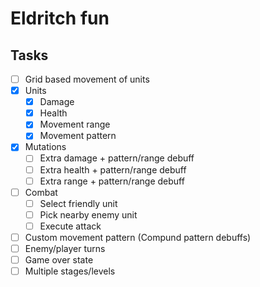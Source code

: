 # Eldritch fun

## Tasks
* [ ] Grid based movement of units
* [x] Units
	*	[x] Damage
	*	[x] Health
	*	[x] Movement range
	*	[x] Movement pattern
* [x] Mutations
	* [ ] Extra damage + pattern/range debuff
	* [ ] Extra health + pattern/range debuff
	* [ ] Extra range + pattern/range debuff
* [ ] Combat
	* [ ] Select friendly unit
	* [ ] Pick nearby enemy unit
	* [ ] Execute attack
* [ ] Custom movement pattern (Compund pattern debuffs)
* [ ] Enemy/player turns
* [ ] Game over state
* [ ] Multiple stages/levels
